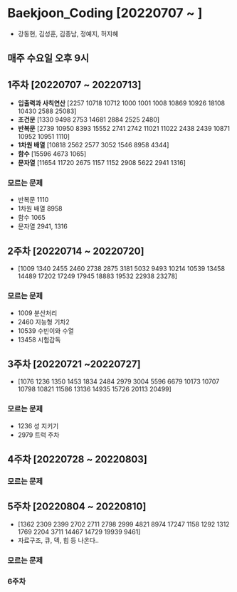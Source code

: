 # Baekjoon_Coding [20220707 ~ ]
- 강동현, 김성훈, 김종남, 정예지, 허지혜
## 매주 수요일 오후 9시

## 1주차 [20220707 ~ 20220713]
- **입출력과 사칙연산** [2257 10718 10712 1000 1001 1008 10869 10926 18108 10430 2588 25083]
- **조건문** [1330 9498 2753 14681 2884 2525 2480]
- **반복문** [2739 10950 8393 15552 2741 2742 11021 11022 2438 2439 10871 10952 10951 1110]
- **1차원 배열** [10818 2562 2577 3052 1546 8958 4344]
- **함수** [15596 4673 1065]
- **문자열** [11654 11720 2675 1157 1152 2908 5622 2941 1316]

### 모르는 문제
- 반복문 1110
- 1차원 배열 8958
- 함수 1065
- 문자열 2941, 1316

## 2주차 [20220714 ~ 20220720]
- [1009 1340 2455 2460 2738 2875 3181 5032 9493 10214 10539 13458 14489 17202 17249 17945 18883 19532 22938 23278]

### 모르는 문제
- 1009 분산처리
- 2460 지능형 기차2
- 10539 수빈이와 수열
- 13458 시험감독

## 3주차 [20220721 ~20220727]
- [1076 1236 1350 1453 1834 2484 2979 3004 5596 6679 10173 10707 10798 10821 11586 13136 14935 15726 20113 20499]

### 모르는 문제
- 1236 성 지키기
- 2979 트럭 주차

## 4주차 [20220728 ~ 20220803]

### 모르는 문제

## 5주차 [20220804 ~ 20220810]
- [1362 2309 2399 2702 2711 2798 2999 4821 8974 17247 1158 1292 1312 1769 2204 3711 14467 14729 19939 9461]
- 자료구조, 큐, 덱, 힙 등 나온다..

### 모르는 문제

### 6주차

### 
